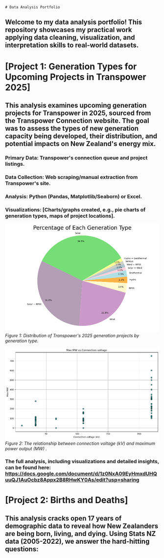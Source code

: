 	# Data Analysis Portfolio
## Welcome to my data analysis portfolio! This repository showcases my practical work applying data cleaning, visualization, and interpretation skills to real-world datasets.

# [Project 1: Generation Types for Upcoming Projects in Transpower 2025]

## This analysis examines upcoming generation projects for Transpower in 2025, sourced from the Transpower Connection website. The goal was to assess the types of new generation capacity being developed, their distribution, and potential impacts on New Zealand's energy mix.

### Primary Data: Transpower's connection queue and project listings.
 ### Data Collection: Web scraping/manual extraction from Transpower's site.
 ### Analysis: Python (Pandas, Matplotlib/Seaborn) or Excel.
 ### Visualizations: [Charts/graphs created, e.g., pie charts of generation types, maps of project locations].


![Generation Type Breakdown](images/generation_type_pie_chart.png)
*Figure 1: Distribution of Transpower's 2025 generation projects by generation type.*  

![Generation Type Breakdown](images/max_mw_connection_voltage.png)
*Figure 2: The relationship between connection voltage (kV) and maximum power output (MW) .*

 ### The full analysis, including visualizations and detailed insights, can be found here: https://docs.google.com/document/d/1z0NxA09EyHmxdUHQuuQJ1AuOcbz8Appx2B8RHwKY0As/edit?usp=sharing

# [Project 2: Births and Deaths]

## This analysis cracks open 17 years of demographic data to reveal how New Zealanders are being born, living, and dying. Using Stats NZ data (2005-2022), we answer the hard-hitting questions:
